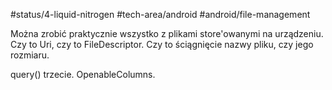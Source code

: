 #status/4-liquid-nitrogen 
#tech-area/android 
#android/file-management

Można zrobić praktycznie wszystko z plikami store'owanymi na urządzeniu. 
Czy to Uri, czy to FileDescriptor.
Czy to ściągnięcie nazwy pliku, czy jego rozmiaru.

query() trzecie.
OpenableColumns.